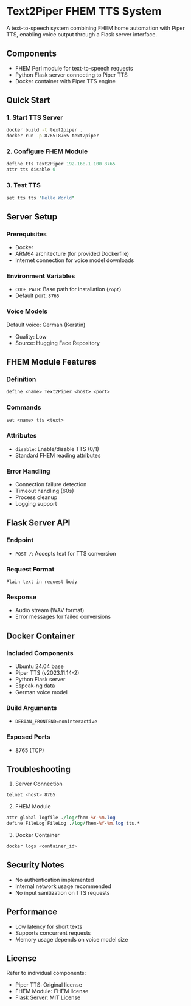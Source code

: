 # Text2Piper FHEM TTS System

A text-to-speech system combining FHEM home automation with Piper TTS, enabling voice output through a Flask server interface.

## Components

- FHEM Perl module for text-to-speech requests
- Python Flask server connecting to Piper TTS
- Docker container with Piper TTS engine

## Quick Start

### 1. Start TTS Server

```bash
docker build -t text2piper .
docker run -p 8765:8765 text2piper
```

### 2. Configure FHEM Module

```perl
define tts Text2Piper 192.168.1.100 8765
attr tts disable 0
```

### 3. Test TTS

```perl
set tts tts "Hello World"
```

## Server Setup

### Prerequisites

- Docker
- ARM64 architecture (for provided Dockerfile)
- Internet connection for voice model downloads

### Environment Variables

- `CODE_PATH`: Base path for installation (`/opt`)
- Default port: `8765`

### Voice Models

Default voice: German (Kerstin)
- Quality: Low
- Source: Hugging Face Repository

## FHEM Module Features

### Definition
```perl
define <name> Text2Piper <host> <port>
```

### Commands
```perl
set <name> tts <text>
```

### Attributes
- `disable`: Enable/disable TTS (0/1)
- Standard FHEM reading attributes

### Error Handling
- Connection failure detection
- Timeout handling (60s)
- Process cleanup
- Logging support

## Flask Server API

### Endpoint
- `POST /`: Accepts text for TTS conversion

### Request Format
```
Plain text in request body
```

### Response
- Audio stream (WAV format)
- Error messages for failed conversions

## Docker Container

### Included Components
- Ubuntu 24.04 base
- Piper TTS (v2023.11.14-2)
- Python Flask server
- Espeak-ng data
- German voice model

### Build Arguments
- `DEBIAN_FRONTEND=noninteractive`

### Exposed Ports
- 8765 (TCP)

## Troubleshooting

1. Server Connection
```bash
telnet <host> 8765
```

2. FHEM Module
```perl
attr global logfile ./log/fhem-%Y-%m.log
define FileLog FileLog ./log/fhem-%Y-%m.log tts.*
```

3. Docker Container
```bash
docker logs <container_id>
```

## Security Notes

- No authentication implemented
- Internal network usage recommended
- No input sanitization on TTS requests

## Performance

- Low latency for short texts
- Supports concurrent requests
- Memory usage depends on voice model size

## License

Refer to individual components:
- Piper TTS: Original license
- FHEM Module: FHEM license
- Flask Server: MIT License
